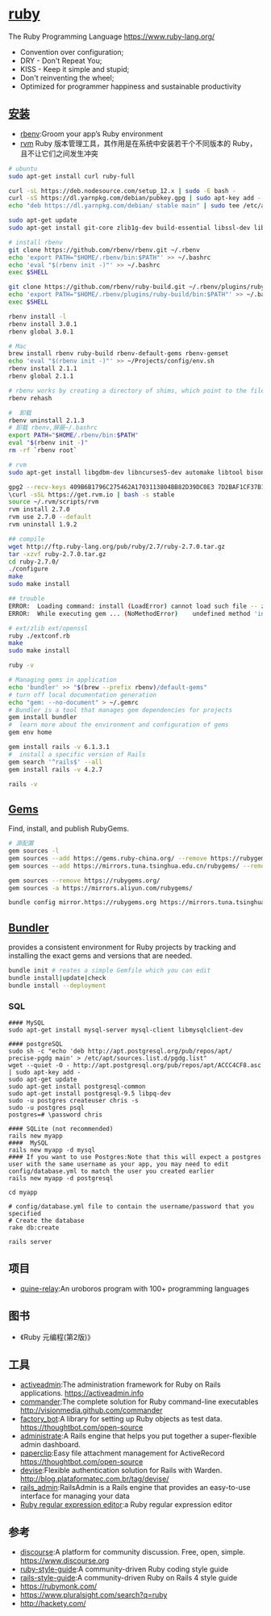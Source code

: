 # [ruby](https://github.com/ruby/ruby)

The Ruby Programming Language <https://www.ruby-lang.org/>

* Convention over configuration;
* DRY - Don't Repeat You;
* KISS - Keep it simple and stupid;
* Don't reinventing the wheel;
* Optimized for programmer happiness and sustainable productivity

## [安装](https://gorails.com/setup/ubuntu/14.04)

* [rbenv](https://github.com/rbenv/rbenv):Groom your app’s Ruby environment
* [rvm](http://rvm.io/) Ruby  版本管理工具，其作用是在系统中安装若干个不同版本的 Ruby，且不让它们之间发生冲突

```sh
# ubuntu
sudo apt-get install curl ruby-full

curl -sL https://deb.nodesource.com/setup_12.x | sudo -E bash -
curl -sS https://dl.yarnpkg.com/debian/pubkey.gpg | sudo apt-key add -
echo "deb https://dl.yarnpkg.com/debian/ stable main" | sudo tee /etc/apt/sources.list.d/yarn.list

sudo apt-get update
sudo apt-get install git-core zlib1g-dev build-essential libssl-dev libreadline-dev libyaml-dev libsqlite3-dev sqlite3 libxml2-dev libxslt1-dev libcurl4-openssl-dev software-properties-common libffi-dev nodejs yarn autoconf bison build-essential  libreadline6-dev libncurses5-dev  libgdbm5 libgdbm-dev

# install rbenv
git clone https://github.com/rbenv/rbenv.git ~/.rbenv
echo 'export PATH="$HOME/.rbenv/bin:$PATH"' >> ~/.bashrc
echo 'eval "$(rbenv init -)"' >> ~/.bashrc
exec $SHELL

git clone https://github.com/rbenv/ruby-build.git ~/.rbenv/plugins/ruby-build
echo 'export PATH="$HOME/.rbenv/plugins/ruby-build/bin:$PATH"' >> ~/.bashrc
exec $SHELL

rbenv install -l
rbenv install 3.0.1
rbenv global 3.0.1

# Mac
brew install rbenv ruby-build rbenv-default-gems rbenv-gemset
echo 'eval "$(rbenv init -)"' >> ~/Projects/config/env.sh
rbenv install 2.1.1
rbenv global 2.1.1

# rbenv works by creating a directory of shims, which point to the files used by the Ruby version that's currently enabled. Through the rehash sub-command, rbenv maintains shims in that directory to match every Ruby command across every installed version of Ruby on your server.
rbenv rehash

#  卸载
rbenv uninstall 2.1.3
# 卸载 rbenv,屏蔽~/.bashrc
export PATH="$HOME/.rbenv/bin:$PATH"
eval "$(rbenv init -)"
rm -rf `rbenv root`

# rvm
sudo apt-get install libgdbm-dev libncurses5-dev automake libtool bison libffi-dev

gpg2 --recv-keys 409B6B1796C275462A1703113804BB82D39DC0E3 7D2BAF1CF37B13E2069D6956105BD0E739499BDB
\curl -sSL https://get.rvm.io | bash -s stable
source ~/.rvm/scripts/rvm
rvm install 2.7.0
rvm use 2.7.0 --default
rvm uninstall 1.9.2

## compile
wget http://ftp.ruby-lang.org/pub/ruby/2.7/ruby-2.7.0.tar.gz
tar -xzvf ruby-2.7.0.tar.gz
cd ruby-2.7.0/
./configure
make
sudo make install

## trouble
ERROR:  Loading command: install (LoadError) cannot load such file -- zlib
ERROR:  While executing gem ... (NoMethodError)    undefined method 'invoke_with_build_args' for nil:NilClass

# ext/zlib ext/openssl
ruby ./extconf.rb
make
sudo make install

ruby -v

# Managing gems in application
echo 'bundler' >> "$(brew --prefix rbenv)/default-gems"
# turn off local documentation generation
echo "gem: --no-document" > ~/.gemrc
# Bundler is a tool that manages gem dependencies for projects
gem install bundler
#  learn more about the environment and configuration of gems
gem env home

gem install rails -v 6.1.3.1
#  install a specific version of Rails
gem search '^rails$' --all
gem install rails -v 4.2.7

rails -v
```

## [Gems](https://rubygems.org)

Find, install, and publish RubyGems.

```sh
# 源配置
gem sources -l
gem sources --add https://gems.ruby-china.org/ --remove https://rubygems.org/
gem sources --add https://mirrors.tuna.tsinghua.edu.cn/rubygems/ --remove https://rubygems.org/

gem sources --remove https://rubygems.org/
gem sources -a https://mirrors.aliyun.com/rubygems/

bundle config mirror.https://rubygems.org https://mirrors.tuna.tsinghua.edu.cn/rubygems
```

## [Bundler](https://bundler.io/)

provides a consistent environment for Ruby projects by tracking and installing the exact gems and versions that are needed.

```sh
bundle init # reates a simple Gemfile which you can edit
bundle install|update|check
bundle install --deployment
```

### SQL

```
#### MySQL
sudo apt-get install mysql-server mysql-client libmysqlclient-dev

#### postgreSQL
sudo sh -c "echo 'deb http://apt.postgresql.org/pub/repos/apt/ precise-pgdg main' > /etc/apt/sources.list.d/pgdg.list"
wget --quiet -O - http://apt.postgresql.org/pub/repos/apt/ACCC4CF8.asc | sudo apt-key add -
sudo apt-get update
sudo apt-get install postgresql-common
sudo apt-get install postgresql-9.5 libpq-dev
sudo -u postgres createuser chris -s
sudo -u postgres psql
postgres=# \password chris

#### SQLite (not recommended)
rails new myapp
####  MySQL
rails new myapp -d mysql
#### If you want to use Postgres:Note that this will expect a postgres user with the same username as your app, you may need to edit config/database.yml to match the user you created earlier
rails new myapp -d postgresql

cd myapp

# config/database.yml file to contain the username/password that you specified
# Create the database
rake db:create

rails server
```

## 项目

* [quine-relay](https://github.com/mame/quine-relay):An uroboros program with 100+ programming languages

## 图书

* 《Ruby 元编程(第2版)》

## 工具

* [activeadmin](https://github.com/activeadmin/activeadmin):The administration framework for Ruby on Rails applications. <https://activeadmin.info>
* [commander](https://github.com/tj/commander):The complete solution for Ruby command-line executables <http://visionmedia.github.com/commander>
* [factory_bot](https://github.com/thoughtbot/factory_bot):A library for setting up Ruby objects as test data. <https://thoughtbot.com/open-source>
* [administrate](https://github.com/thoughtbot/administrate):A Rails engine that helps you put together a super-flexible admin dashboard.
* [paperclip](https://github.com/thoughtbot/paperclip):Easy file attachment management for ActiveRecord <https://thoughtbot.com/open-source>
* [devise](https://github.com/plataformatec/devise):Flexible authentication solution for Rails with Warden. <http://blog.plataformatec.com.br/tag/devise/>
* [rails_admin](https://github.com/sferik/rails_admin):RailsAdmin is a Rails engine that provides an easy-to-use interface for managing your data
* [Ruby regular expression editor](https://rubular.com):a Ruby regular expression editor

## 参考

* [discourse](https://github.com/discourse/discourse):A platform for community discussion. Free, open, simple. <https://www.discourse.org>
* [ruby-style-guide](https://github.com/rubocop-hq/ruby-style-guide):A community-driven Ruby coding style guide
* [rails-style-guide](https://github.com/bbatsov/rails-style-guide):A community-driven Ruby on Rails 4 style guide
* https://rubymonk.com/
* https://www.pluralsight.com/search?q=ruby
* http://hackety.com/
